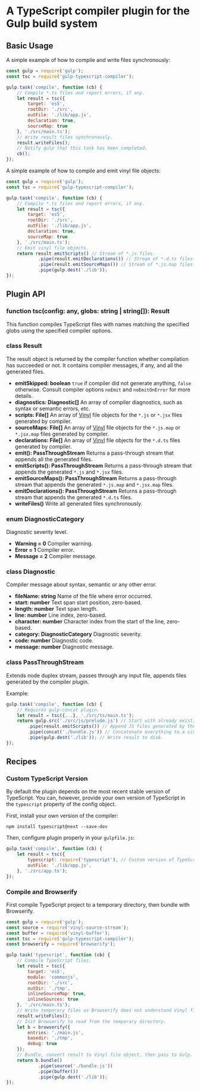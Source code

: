 # A TypeScript compiler plugin for the Gulp build system

## Basic Usage

A simple example of how to compile and write files synchronously:

```javascript
const gulp = require('gulp');
const tsc = require('gulp-typescript-compiler');

gulp.task('compile', function (cb) {
    // Compile *.ts files and report errors, if any.
    let result = tsc({
        target: 'es5',
        rootDir: './src',
        outFile: './lib/app.js',
        declaration: true,
        sourceMap: true
    }, './src/main.ts');
    // Write result files synchronously.
    result.writeFiles();
    // Notify gulp that this task has been completed.
    cb();
});
```

A simple example of how to compile and emit vinyl file objects:

```javascript
const gulp = require('gulp');
const tsc = require('gulp-typescript-compiler');

gulp.task('compile', function (cb) {
    // Compile *.ts files and report errors, if any.
    let result = tsc({
        target: 'es5',
        rootDir: './src',
        outFile: './lib/app.js',
        declaration: true,
        sourceMap: true
    }, './src/main.ts');
    // Emit vinyl file objects.
    return result.emitScripts() // Stream of *.js files.
            .pipe(result.emitDeclarations()) // Stream of *.d.ts files.
            .pipe(result.emitSourceMaps()) // Stream of *.js.map files.
            .pipe(gulp.dest('./lib'));
});
```

## Plugin API

### function tsc(config: any, globs: string | string[]): Result

This function compiles TypeScript files with names matching the specified globs using the specified compiler options.

### class Result

The result object is returned by the compiler function whether compilation has succeeded or not. It contains compiler messages, if any, and all the generated files.

* **emitSkipped: boolean**
  `true` if compiler did not generate anything, `false` otherwise. Consult compiler options `noEmit` and `noEmitOnError` for more details.
* **diagnostics: Diagnostic[]**
  An array of compiler diagnostics, such as syntax or semantic errors, etc.
* **scripts: File[]**
  An array of [Vinyl](https://github.com/gulpjs/vinyl-fs)  file objects for the `*.js` or `*.jsx` files generated by compiler.
* **sourceMaps: File[]**
  An array of [Vinyl](https://github.com/gulpjs/vinyl-fs)  file objects for the `*.js.map` or `*.jsx.map` files generated by compiler.
* **declarations: File[]**
  An array of [Vinyl](https://github.com/gulpjs/vinyl-fs)  file objects for the `*.d.ts` files generated by compiler.
* **emit(): PassThroughStream**
  Returns a pass-through stream that appends all the generated files.
* **emitScripts(): PassThroughStream**
  Returns a pass-through stream that appends the generated `*.js` and `*.jsx` files.
* **emitSourceMaps(): PassThroughStream**
 Returns a pass-through stream that appends the generated `*.js.map` and `*.jsx.map` files.
* **emitDeclarations(): PassThroughStream**
  Returns a pass-through stream that appends the generated `*.d.ts` files.
* **writeFiles()**
  Write all generated files synchronously.

### enum DiagnosticCategory

Diagnostic severity level.

* **Warning = 0**
  Compiler warning.
* **Error = 1**
  Compiler error.
* **Message = 2**
  Compiler message.

### class Diagnostic

Compiler message about syntax, semantic or any other error.

* **fileName: string**
  Name of the file where error occurred.
* **start: number**
  Text span start position, zero-based.
* **length: number**
  Text span length.
* **line: number**
  Line index, zero-based.
* **character: number**
  Character index from the start of the line, zero-based.
* **category: DiagnosticCategory**
  Diagnostic severity.
* **code: number**
  Diagnostic code.
* **message: number**
  Diagnostic message.

### class PassThroughStream

Extends node duplex stream, passes through any input file, appends files generated 
by the compiler plugin.

Example:

```javascript
gulp.task('compile', function (cb) {
    // Requires gulp-concat plugin.
    let result = tsc({...}, './src/ts/main.ts');
    return gulp.src('./src/js/prelude.js') // Start with already existing JS files.
        .pipe(result.emitScripts()) // Append JS files generated by the compiler.
        .pipe(concat('./bundle.js')) // Concatenate everything to a single file.
        .pipe(gulp.dest('./lib')); // Write result to disk.
});
```

## Recipes

### Custom TypeScript Version

By default the plugin depends on the most recent stable version of TypeScript. You can, however,
provide your own version of TypeScript in the `typescript` property of the config object.

First, install your own version of the compiler:

```shell
npm install typescript@next --save-dev
```

Then, configure plugin properly in your `gulpfile.js`:

```javascript
gulp.task('compile', function (cb) {
    let result = tsc({
        typescript: require('typescript'), // Custom version of TypeScript.
        outFile: './lib/app.js',
    }, './src/app.ts');
});
```

### Compile and Browserify

First compile TypeScript project to a temporary directory, then bundle with Browserify.

```javascript
const gulp = require('gulp');
const source = require('vinyl-source-stream');
const buffer = require('vinyl-buffer');
const tsc = require('gulp-typescript-compiler');
const browserify = require('browserify');

gulp.task('typescript', function (cb) {
    // Compile TypeScript files.
    let result = tsc({
        target: 'es5',
        module: 'commonjs',
        rootDir: './src',
        outDir: './tmp',
        inlineSourceMap: true,
        inlineSources: true
    }, './src/main.ts');
    // Write temporary files as Browserify does not understand Vinyl files.
    result.writeFiles();
    // Init Browserify to read from the temporary directory. 
    let b = browserify({
        entries: './main.js',
        basedir: './tmp',
        debug: true
    });
    // Bundle, convert result to Vinyl file object, then pass to Gulp.
    return b.bundle()
            .pipe(source('./bundle.js'))
            .pipe(buffer())
            .pipe(gulp.dest('./lib'));
});
```
